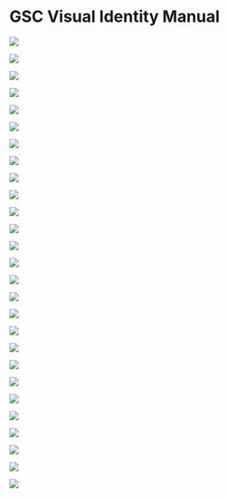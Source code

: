 
# GSC Visual Identity Manual





![](/images/VI-01.png)

![](/images/VI-02.png)

![](/images/VI-03.png)

![](/images/VI-04.png)

![](/images/VI-05.png)

![](/images/VI-06.png)

![](/images/VI-07.png)

![](/images/VI-08.png)

![](/images/VI-09.png)

![](/images/VI-10.png)

![](/images/VI-11.png)

![](/images/VI-12.png)

![](/images/VI-13.png)

![](/images/VI-14.png)

![](/images/VI-15.png)

![](/images/VI-16.png)

![](/images/VI-17.png)

![](/images/VI-18.png)

![](/images/VI-19.png)

![](/images/VI-19.png)

![](/images/VI-20.png)

![](/images/VI-21.png)

![](/images/VI-22.png)

![](/images/VI-23.png)

![](/images/VI-24.png)

![](/images/VI-25.png)

![](/images/VI-26.png)

